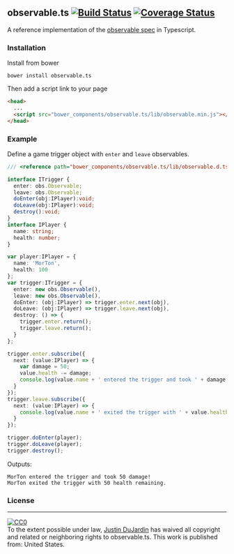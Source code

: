observable.ts [![Build Status](https://travis-ci.org/justindujardin/observable.ts.svg?branch=master)](https://travis-ci.org/justindujardin/observable.ts) [![Coverage Status](https://img.shields.io/coveralls/justindujardin/observable.ts.svg)](https://coveralls.io/r/justindujardin/observable.ts?branch=master)
-------------

A reference implementation of the [observable spec](https://github.com/jhusain/observable-spec) in Typescript.

### Installation

Install from bower

`bower install observable.ts`

Then add a script link to your page 

```html
<head>
  ...
  <script src="bower_components/observable.ts/lib/observable.min.js"></script>
</head>
```


### Example

Define a game trigger object with `enter` and `leave` observables.

```typescript
/// <reference path="bower_components/observable.ts/lib/observable.d.ts"/>

interface ITrigger {
  enter: obs.Observable;
  leave: obs.Observable;
  doEnter(obj:IPlayer):void;
  doLeave(obj:IPlayer):void;
  destroy():void;
}
interface IPlayer {
  name: string;
  health: number;
}

var player:IPlayer = {
  name: 'MorTon',
  health: 100
};
var trigger:ITrigger = {
  enter: new obs.Observable(),
  leave: new obs.Observable(),
  doEnter: (obj:IPlayer) => trigger.enter.next(obj),
  doLeave: (obj:IPlayer) => trigger.leave.next(obj),
  destroy: () => {
    trigger.enter.return();
    trigger.leave.return();
  }
};

trigger.enter.subscribe({
  next: (value:IPlayer) => {
    var damage = 50;
    value.health -= damage;
    console.log(value.name + ' entered the trigger and took ' + damage + ' damage!');
  }
});
trigger.leave.subscribe({
  next: (value:IPlayer) => {
    console.log(value.name + ' exited the trigger with ' + value.health + ' health remaining.');
  }
});

trigger.doEnter(player);
trigger.doLeave(player);
trigger.destroy();

```

Outputs:
```
MorTon entered the trigger and took 50 damage!
MorTon exited the trigger with 50 health remaining.
```


### License
---
<p xmlns:dct="http://purl.org/dc/terms/" xmlns:vcard="http://www.w3.org/2001/vcard-rdf/3.0#">
  <a rel="license"
     href="https://creativecommons.org/publicdomain/zero/1.0/">
    <img src="https://i.creativecommons.org/p/zero/1.0/88x31.png" style="border-style: none;" alt="CC0" />
  </a>
  <br />
  To the extent possible under law,
  <a rel="dct:publisher"
     href="https://www.justindujardin.com">
    <span property="dct:title">Justin DuJardin</span></a>
  has waived all copyright and related or neighboring rights to
  <span property="dct:title">observable.ts</span>.
This work is published from:
<span property="vcard:Country" datatype="dct:ISO3166"
      content="US" about="https://github.com/justindujardin/observable.ts">
  United States</span>.
</p>

